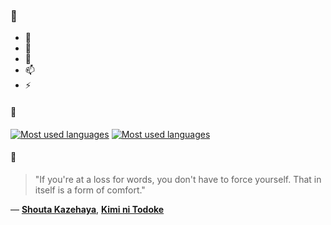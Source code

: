 ### 👋

- 🔭
- 🌱
- 💬
- 📫
- ⚡

#### 🧏

[![Most used languages](https://github-readme-stats-aynah.vercel.app/api/top-langs/?username=aynh&theme=solarized-dark&langs_count=6&layout=compact&hide_title=true)](https://github.com/anuraghazra/github-readme-stats#gh-dark-mode-only)
[![Most used languages](https://github-readme-stats-aynah.vercel.app/api/top-langs/?username=aynh&theme=solarized-light&langs_count=6&layout=compact&hide_title=true)](https://github.com/anuraghazra/github-readme-stats#gh-light-mode-only)

#### 💬

> "If you're at a loss for words, you don't have to force yourself. That in itself is a form of comfort."

&mdash; [**Shouta Kazehaya**](https://myanimelist.net/character.php?q=Shouta%20Kazehaya&cat=character), [**Kimi ni Todoke**](https://myanimelist.net/search/all?q=Kimi%20ni%20Todoke&cat=all)
